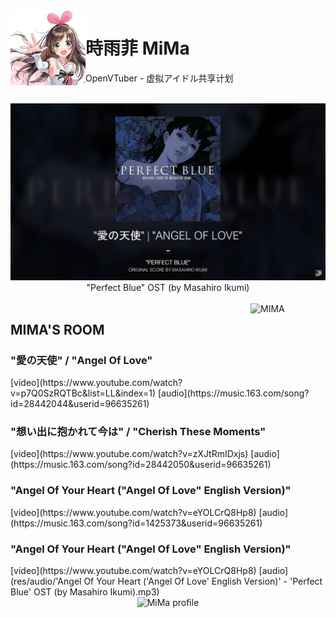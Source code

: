 <img src="ui/unnamed.jpg" align="left" alt="MIMA" width="120"/>

# 時雨菲 MiMa

OpenVTuber - 虚拟アイドル共享计划

<br>
<div align="center">
    <img src="ui/Perfect BLUE.png" alt="Perfect Blue ">
    <br>"Perfect Blue" OST (by Masahiro Ikumi)
</div>
<br>

<img src="https://yt3.ggpht.com/ytc/AAUvwnjVAc7xqJqG-LO1T1z82pXh5eppiu629TcdVVfP=s88-c-k-c0x00ffffff-no-rj" align="right" alt="MIMA" width="120"/>
<h2>MIMA'S ROOM</h2>

<h3> "愛の天使" / "Angel Of Love" </h3>  [video](https://www.youtube.com/watch?v=p7Q0SzRQTBc&list=LL&index=1) [audio](https://music.163.com/song?id=28442044&userid=96635261)

<h3> "想い出に抱かれて今は" / "Cherish These Moments" </h3>[video](https://www.youtube.com/watch?v=zXJtRmIDxjs) [audio](https://music.163.com/song?id=28442050&userid=96635261)

<h3> "Angel Of Your Heart ("Angel Of Love" English Version)" </h3>[video](https://www.youtube.com/watch?v=eYOLCrQ8Hp8) [audio](https://music.163.com/song?id=1425373&userid=96635261)

<h3> "Angel Of Your Heart ("Angel Of Love" English Version)" </h3>[video](https://www.youtube.com/watch?v=eYOLCrQ8Hp8) [audio](res/audio/'Angel Of Your Heart ('Angel Of Love' English Version)' - 'Perfect Blue' OST (by Masahiro Ikumi).mp3)

<br>
<div align="center">
    <img src="https://pics1.beautyyu.top/origin/IMG_20190616_120418_1.jpg" alt="MiMa profile">
</div>

